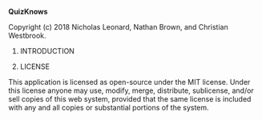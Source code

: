 **QuizKnows**

Copyright (c) 2018 Nicholas Leonard, Nathan Brown, and Christian Westbrook.

1. INTRODUCTION


2. LICENSE 

This application is licensed as open-source under the MIT license. Under this license anyone may use, modify, merge, distribute, sublicense, and/or sell copies of this web system, provided that the same license is included with any and all copies or substantial portions of the system.
